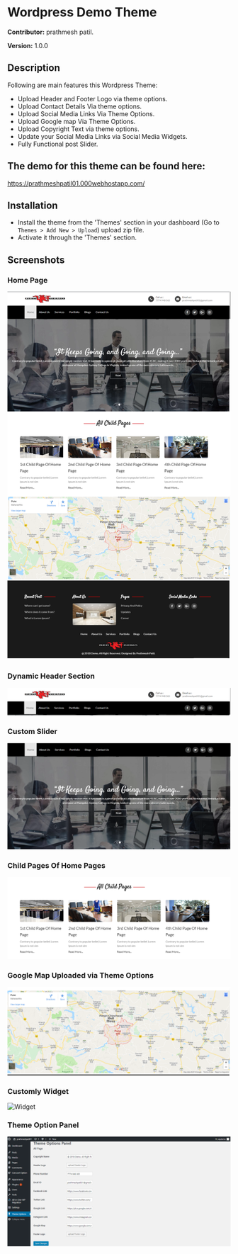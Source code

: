 Wordpress Demo Theme
=======
**Contributor:** prathmesh patil.

**Version:** 1.0.0 

## Description ##
  Following are main features this Wordpress Theme:

  *  Upload Header and Footer Logo via theme options.
  *  Upload Contact Details Via theme options.
  *  Upload Social Media Links Via Theme Options.
  *  Upload Google map Via Theme Options.
  *  Upload Copyright Text via theme options.
  *  Update your Social Media Links via Social Media Widgets.
  *  Fully Functional post Slider.



## The demo for this theme can be found here: ##
 https://prathmeshpatil01.000webhostapp.com/

## Installation ##

* Install the theme from the 'Themes' section in your dashboard (Go to `Themes > Add New > Upload`) upload zip file.
* Activate it through the 'Themes' section.


## Screenshots ##

### Home Page

![Home Page](assets/img/home.png)

### Dynamic Header Section

![Dynamic Header Section](assets/img/header.png)

### Custom Slider

![Custom Slider](assets/img/slider.png)

### Child Pages Of Home Pages

![Child Pages](assets/img/child.png)

### Google Map Uploaded via Theme Options

![Google Map](assets/img/map.png)

### Customly Widget

![Widget](assets/img/widget.png)

### Theme Option Panel

![Theme Option Panel](assets/img/themeoptions.png)
